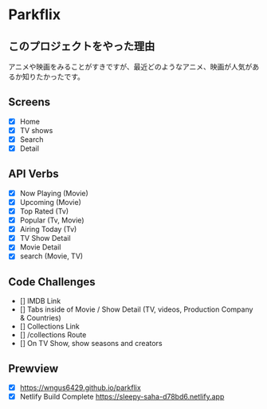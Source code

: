 # Parkflix

## このプロジェクトをやった理由

アニメや映画をみることがすきですが、最近どのようなアニメ、映画が人気があるか知りたかったです。

## Screens

- [x] Home
- [x] TV shows
- [x] Search
- [x] Detail

## API Verbs

- [x] Now Playing (Movie)
- [x] Upcoming (Movie)
- [x] Top Rated (Tv)
- [x] Popular (Tv, Movie)
- [x] Airing Today (Tv)
- [x] TV Show Detail
- [x] Movie Detail
- [x] search (Movie, TV)

## Code Challenges

- [] IMDB Link
- [] Tabs inside of Movie / Show Detail (TV, videos, Production Company & Countries)
- [] Collections Link
- [] /collections Route
- [] On TV Show, show seasons and creators

## Prewview

- [x] https://wngus6429.github.io/parkflix
- [x] Netlify Build Complete https://sleepy-saha-d78bd6.netlify.app
